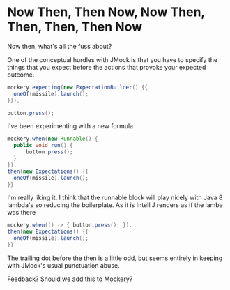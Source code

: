 Now Then, Then Now, Now Then, Then, Then, Then Now
==================================================

Now then, what's all the fuss about?

One of the conceptual hurdles with JMock is that you have to specify the things that you expect before the actions that provoke your expected outcome.

```java
mockery.expecting(new ExpectationBuilder() {{
  oneOf(missile).launch();
}});

button.press();
```
I've been experimenting with a new formula
```java
mockery.when(new Runnable() {
  public void run() {
      button.press();
  }
}).
then(new Expectations() {{
  oneOf(missile).launch();
}}
```
I'm really liking it. I think that the runnable block will play nicely with Java 8 lambda's so reducing the boilerplate. As it is IntelliJ renders as if the lamba was there
```java
mockery.when(() -> { button.press(); }).
then(new Expectations() {{
  oneOf(missile).launch();
}}
```
The trailing dot before the then is a little odd, but seems entirely in keeping with JMock's usual punctuation abuse.

Feedback? Should we add this to Mockery?
